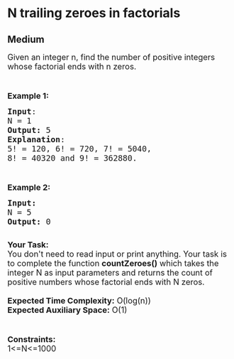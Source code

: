 # N trailing zeroes in factorials
## Medium 
<div class="problem-statement">
                <p></p><p><span style="font-size:18px">Given an integer n, find the number of positive integers whose factorial ends with n zeros. </span></p>

<p>&nbsp;</p>

<p><span style="font-size:18px"><strong>Example 1:</strong></span></p>

<pre><span style="font-size:18px"><strong>Input</strong>:
N = 1
<strong>Output:</strong>&nbsp;5
<strong>Explanation</strong>:
5! = 120, 6! = 720, 7! = 5040, 
8! = 40320 and 9! = 362880.</span>
</pre>

<p>&nbsp;</p>

<p><span style="font-size:18px"><strong>Example 2:</strong></span></p>

<pre><span style="font-size:18px"><strong>Input:</strong>
N = 5
<strong>Output: </strong>0
</span></pre>

<p><br>
<span style="font-size:18px"><strong>Your Task:&nbsp;&nbsp;</strong><br>
You don't need to read input or print anything. Your task is to complete the function&nbsp;<strong>countZeroes()</strong>&nbsp;which takes the integer N as input parameters and returns the count of positive numbers whose factorial ends with N zeros.<br>
<br>
<strong>Expected Time Complexity:</strong> O(log(n))<br>
<strong>Expected Auxiliary Space:</strong> O(1)</span></p>

<p>&nbsp;</p>

<p><span style="font-size:18px"><strong>Constraints:</strong><br>
1&lt;=N&lt;=1000</span><br>
&nbsp;</p>
 <p></p>
            </div>